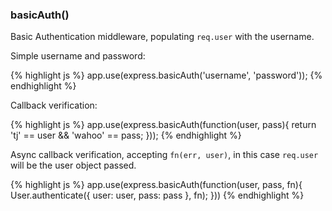 <h3 id='basicAuth'>basicAuth()</h3>

Basic Authentication middleware, populating `req.user`
with the username.

Simple username and password:

{% highlight js %}
app.use(express.basicAuth('username', 'password'));
{% endhighlight %}

Callback verification:

{% highlight js %}
 app.use(express.basicAuth(function(user, pass){
   return 'tj' == user && 'wahoo' == pass;
 }));
{% endhighlight %}

Async callback verification, accepting `fn(err, user)`,
in this case `req.user` will be the user object passed.

{% highlight js %}
app.use(express.basicAuth(function(user, pass, fn){
  User.authenticate({ user: user, pass: pass }, fn);
}))
{% endhighlight %}

